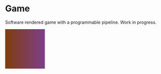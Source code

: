 # Game

Software rendered game with a programmable pipeline. Work in progress.

![Latest image](.github/image/output.bmp)